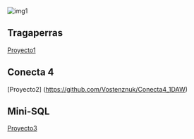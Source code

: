 ![img1](https://i.gyazo.com/687ddcbe943cf096585a71895be4b312.png)

## Tragaperras

[Proyecto1](https://github.com/Vostenznuk/Tragaperras_1DAW)

## Conecta 4

[Proyecto2] (https://github.com/Vostenznuk/Conecta4_1DAW)

## Mini-SQL

[Proyecto3](https://github.com/Vostenznuk/Aplicacion_BDD_1DAW)


